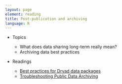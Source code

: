 ```yaml
---
layout: page
element: reading
title: Post-publication and archiving
language: R
---
```


* Topics

  * What does data sharing long-term really mean?
  * Archiving data best practices

* Readings

  * [Best practices for Dryad data packages](http://datadryad.com/pages/reusabilityBestPractices)
  * [Troubleshooting Public Data Archiving](http://journals.plos.org/plosbiology/article?id=10.1371/journal.pbio.1001779)
  
    